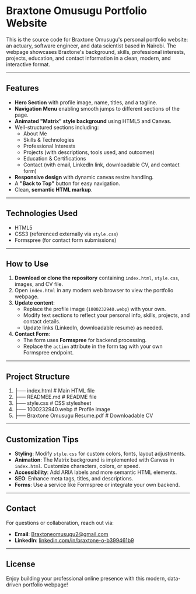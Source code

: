 # Braxtone Omusugu Portfolio Website

This is the source code for Braxtone Omusugu's personal portfolio website: an actuary, software engineer, and data scientist based in Nairobi. The webpage showcases Braxtone's background, skills, professional interests, projects, education, and contact information in a clean, modern, and interactive format.

---

## Features

- **Hero Section** with profile image, name, titles, and a tagline.
- **Navigation Menu** enabling smooth jumps to different sections of the page.
- **Animated "Matrix" style background** using HTML5 and Canvas.
- Well-structured sections including:
  - About Me  
  - Skills & Technologies  
  - Professional Interests  
  - Projects (with descriptions, tools used, and outcomes)  
  - Education & Certifications  
  - Contact (with email, LinkedIn link, downloadable CV, and contact form)
- **Responsive design** with dynamic canvas resize handling.
- A **"Back to Top"** button for easy navigation.
- Clean, **semantic HTML markup**.

---

## Technologies Used

- HTML5  
- CSS3 (referenced externally via `style.css`)  
- Formspree (for contact form submissions)

---

## How to Use

1. **Download or clone the repository** containing `index.html`, `style.css`, images, and CV file.
2. Open `index.html` in any modern web browser to view the portfolio webpage.
3. **Update content**:
   - Replace the profile image (`1000232940.webp`) with your own.
   - Modify text sections to reflect your personal info, skills, projects, and contact details.
   - Update links (LinkedIn, downloadable resume) as needed.
4. **Contact Form**:
   - The form uses **Formspree** for backend processing.
   - Replace the `action` attribute in the form tag with your own Formspree endpoint.

---

## Project Structure

1. ├── index.html # Main HTML file
2. ├── READMEE.md # README file
3. ├── style.css # CSS stylesheet
4. ├── 1000232940.webp # Profile image
5. ├── Braxtone Omusugu Resume.pdf # Downloadable CV


---

## Customization Tips

- **Styling**: Modify `style.css` for custom colors, fonts, layout adjustments.  
- **Animation**: The Matrix background is implemented with Canvas in `index.html`. Customize characters, colors, or speed.  
- **Accessibility**: Add ARIA labels and more semantic HTML elements.  
- **SEO**: Enhance meta tags, titles, and descriptions.  
- **Forms**: Use a service like Formspree or integrate your own backend.

---

## Contact

For questions or collaboration, reach out via:

- **Email**: [Braxtoneomusugu2@gmail.com](mailto:Braxtoneomusugu2@gmail.com)  
- **LinkedIn**: [linkedin.com/in/braxtone-o-b399461b9](https://linkedin.com/in/braxtone-o-b399461b9)

---

## License

Enjoy building your professional online presence with this modern, data-driven portfolio webpage!

